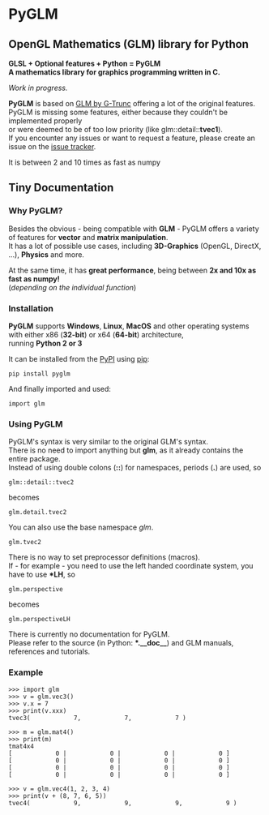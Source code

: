 # PyGLM  
## OpenGL Mathematics \(GLM\) library for Python  
**GLSL \+ Optional features \+ Python = PyGLM**  
**A mathematics library for graphics programming written in C\.**  
  
*Work in progress\.*  
  
**PyGLM** is based on [GLM by G\-Trunc](https://glm.g-truc.net) offering a lot of the original features\.    
PyGLM is missing some features, either because they couldn't be implemented properly   
or were deemed to be of too low priority \(like glm::detail::**tvec1**\)\.  
If you encounter any issues or want to request a feature, please create an issue on the [issue tracker](https://github.com/Zuzu-Typ/PyGLM/issues)\.  
  
It is between 2 and 10 times as fast as numpy  
  
## Tiny Documentation  
### Why PyGLM?  
Besides the obvious \- being compatible with **GLM** \- PyGLM offers a variety of features for **vector** and **matrix manipulation**\.  
It has a lot of possible use cases, including **3D\-Graphics** \(OpenGL, DirectX, \.\.\.\), **Physics** and more\.  
  
At the same time, it has **great performance**, being between **2x and 10x as fast as numpy\!**  
\(*depending on the individual function*\)  
### Installation  
**PyGLM** supports **Windows**, **Linux**, **MacOS** and other operating systems with either x86 \(**32\-bit**\) or x64 \(**64\-bit**\) architecture,   
running **Python 2 or 3**  
  
It can be installed from the [PyPI](https://pypi.python.org/pypi/PyGLM) using [pip](https://pip.pypa.io/en/stable/):  

    pip install pyglm
  
And finally imported and used:  

    import glm
  
### Using PyGLM  
PyGLM's syntax is very similar to the original GLM's syntax\.  
There is no need to import anything but **glm**, as it already contains the entire package\.  
Instead of using double colons \(**::**\) for namespaces, periods \(**\.**\) are used, so  

    glm::detail::tvec2
  
becomes  

    glm.detail.tvec2
  
You can also use the base namespace *glm*\.  

    glm.tvec2
  
  
There is no way to set preprocessor definitions \(macros\)\.  
If \- for example \- you need to use the left handed coordinate system, you have to use **\*LH**, so  

    glm.perspective
  
becomes  

    glm.perspectiveLH
  
  
There is currently no documentation for PyGLM\.  
Please refer to the source \(in Python: **\*\.\_\_doc\_\_**\) and GLM manuals, references and tutorials\.  
  
### Example  

    
    >>> import glm
    >>> v = glm.vec3()
    >>> v.x = 7
    >>> print(v.xxx)
    tvec3(            7,            7,            7 )
    
    >>> m = glm.mat4()
    >>> print(m)
    tmat4x4
    [            0 |            0 |            0 |            0 ]
    [            0 |            0 |            0 |            0 ]
    [            0 |            0 |            0 |            0 ]
    [            0 |            0 |            0 |            0 ]
    
    >>> v = glm.vec4(1, 2, 3, 4)
    >>> print(v + (8, 7, 6, 5))
    tvec4(            9,            9,            9,            9 )
